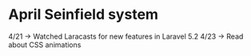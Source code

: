# April Seinfield system
4/21 -> Watched Laracasts for new features in Laravel 5.2
4/23 -> Read about CSS animations
